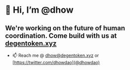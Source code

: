 # 👋 Hi, I’m @dhow
## We're working on the future of human coordination. Come build with us at [degentoken.xyz](https://degentoken.xyz)
- 📫 Reach me @ dhow@degentoken.xyz or [https://twitter.com/dhowdao](@dhowdao)

<!---
degen-dhow/degen-dhow is a ✨ special ✨ repository because its `README.md` (this file) appears on your GitHub profile.
You can click the Preview link to take a look at your changes.
--->
